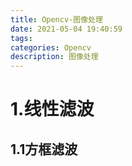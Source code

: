 ```yaml
---
title: Opencv-图像处理
date: 2021-05-04 19:40:59
tags:
categories: Opencv
description: 图像处理
---
```


# 1.线性滤波
## 1.1方框滤波